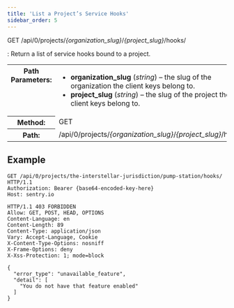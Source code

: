 ```yaml
---
title: 'List a Project’s Service Hooks'
sidebar_order: 5
---
```


GET /api/0/projects/_{organization_slug}_/_{project_slug}_/hooks/

: Return a list of service hooks bound to a project.

  <table class="table"><tbody valign="top"><tr><th>Path Parameters:</th><td><ul><li><strong>organization_slug</strong> (<em>string</em>) – the slug of the organization the client keys belong to.</li><li><strong>project_slug</strong> (<em>string</em>) – the slug of the project the client keys belong to.</li></ul></td></tr><tr><th>Method:</th><td>GET</td></tr><tr><th>Path:</th><td>/api/0/projects/<em>{organization_slug}</em>/<em>{project_slug}</em>/hooks/</td></tr></tbody></table>

## Example

```http
GET /api/0/projects/the-interstellar-jurisdiction/pump-station/hooks/ HTTP/1.1
Authorization: Bearer {base64-encoded-key-here}
Host: sentry.io
```

```http
HTTP/1.1 403 FORBIDDEN
Allow: GET, POST, HEAD, OPTIONS
Content-Language: en
Content-Length: 89
Content-Type: application/json
Vary: Accept-Language, Cookie
X-Content-Type-Options: nosniff
X-Frame-Options: deny
X-Xss-Protection: 1; mode=block

{
  "error_type": "unavailable_feature",
  "detail": [
    "You do not have that feature enabled"
  ]
}
```
